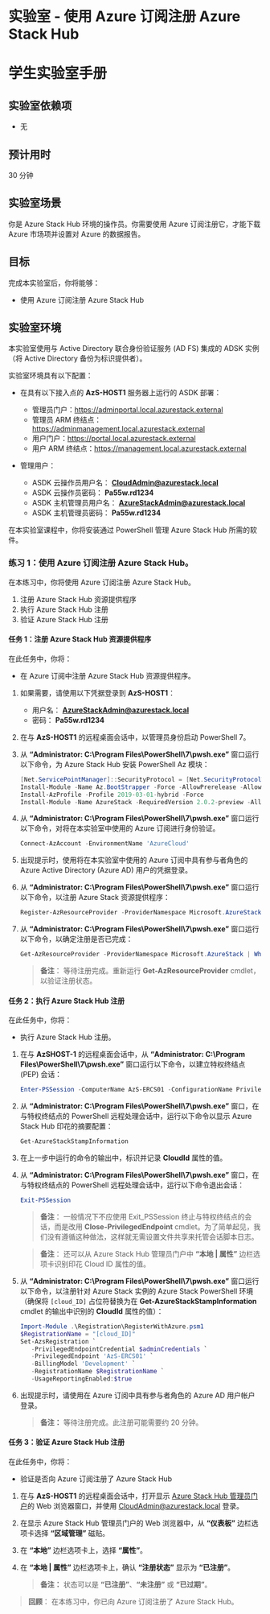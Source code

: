 ﻿---
lab:
    title: '实验室：使用 Azure 订阅注册 Azure Stack Hub'
    module: '模块 3：实现数据中心集成'
---

# 实验室 - 使用 Azure 订阅注册 Azure Stack Hub
# 学生实验室手册

## 实验室依赖项

- 无

## 预计用时

30 分钟

## 实验室场景

你是 Azure Stack Hub 环境的操作员。你需要使用 Azure 订阅注册它，才能下载 Azure 市场项并设置对 Azure 的数据报告。 

## 目标

完成本实验室后，你将能够：

- 使用 Azure 订阅注册 Azure Stack Hub 

## 实验室环境 

本实验室使用与 Active Directory 联合身份验证服务 (AD FS) 集成的 ADSK 实例（将 Active Directory 备份为标识提供者）。 

实验室环境具有以下配置：

- 在具有以下接入点的 **AzS-HOST1** 服务器上运行的 ASDK 部署：

  - 管理员门户：https://adminportal.local.azurestack.external
  - 管理员 ARM 终结点：https://adminmanagement.local.azurestack.external
  - 用户门户：https://portal.local.azurestack.external
  - 用户 ARM 终结点：https://management.local.azurestack.external

- 管理用户：

  - ASDK 云操作员用户名： **CloudAdmin@azurestack.local**
  - ASDK 云操作员密码： **Pa55w.rd1234**
  - ASDK 主机管理员用户名： **AzureStackAdmin@azurestack.local**
  - ASDK 主机管理员密码： **Pa55w.rd1234**

在本实验室课程中，你将安装通过 PowerShell 管理 Azure Stack Hub 所需的软件。 


### 练习 1：使用 Azure 订阅注册 Azure Stack Hub。

在本练习中，你将使用 Azure 订阅注册 Azure Stack Hub。

1. 注册 Azure Stack Hub 资源提供程序
1. 执行 Azure Stack Hub 注册
1. 验证 Azure Stack Hub 注册

#### 任务 1：注册 Azure Stack Hub 资源提供程序

在此任务中，你将：

- 在 Azure 订阅中注册 Azure Stack Hub 资源提供程序。

1. 如果需要，请使用以下凭据登录到 **AzS-HOST1**：

    - 用户名： **AzureStackAdmin@azurestack.local**
    - 密码： **Pa55w.rd1234**

1. 在与 **AzS-HOST1** 的远程桌面会话中，以管理员身份启动 PowerShell 7。
1. 从 **“Administrator: C:\Program Files\PowerShell\7\pwsh.exe”** 窗口运行以下命令，为 Azure Stack Hub 安装 PowerShell Az 模块：

    ```powershell
    [Net.ServicePointManager]::SecurityProtocol = [Net.SecurityProtocolType]::Tls12
    Install-Module -Name Az.BootStrapper -Force -AllowPrerelease -AllowClobber
    Install-AzProfile -Profile 2019-03-01-hybrid -Force
    Install-Module -Name AzureStack -RequiredVersion 2.0.2-preview -AllowPrerelease
    ```

1. 从 **“Administrator: C:\Program Files\PowerShell\7\pwsh.exe”** 窗口运行以下命令，对将在本实验室中使用的 Azure 订阅进行身份验证。

    ```powershell
    Connect-AzAccount -EnvironmentName 'AzureCloud'
    ```

1. 出现提示时，使用将在本实验室中使用的 Azure 订阅中具有参与者角色的 Azure Active Directory (Azure AD) 用户的凭据登录。
1. 从 **“Administrator: C:\Program Files\PowerShell\7\pwsh.exe”** 窗口运行以下命令，以注册 Azure Stack 资源提供程序：

    ```powershell
    Register-AzResourceProvider -ProviderNamespace Microsoft.AzureStack
    ```

1. 从 **“Administrator: C:\Program Files\PowerShell\7\pwsh.exe”** 窗口运行以下命令，以确定注册是否已完成：

    ```powershell
    Get-AzResourceProvider -ProviderNamespace Microsoft.AzureStack | Where-Object {$_.RegistrationState -eq 'Registered'}
    ```

    >**备注**： 等待注册完成。重新运行 **Get-AzResourceProvider** cmdlet，以验证注册状态。


#### 任务 2：执行 Azure Stack Hub 注册

在此任务中，你将：

- 执行 Azure Stack Hub 注册。

1. 在与 **AzSHOST-1** 的远程桌面会话中，从 **“Administrator: C:\Program Files\PowerShell\7\pwsh.exe”** 窗口运行以下命令，以建立特权终结点 (PEP) 会话：

    ```powershell
    Enter-PSSession -ComputerName AzS-ERCS01 -ConfigurationName PrivilegedEndpoint
    ```

1. 从 **“Administrator: C:\Program Files\PowerShell\7\pwsh.exe”** 窗口，在与特权终结点的 PowerShell 远程处理会话中，运行以下命令以显示 Azure Stack Hub 印花的摘要配置：

    ```powershell
    Get-AzureStackStampInformation
    ```

1. 在上一步中运行的命令的输出中，标识并记录 **CloudId** 属性的值。
1. 从 **“Administrator: C:\Program Files\PowerShell\7\pwsh.exe”** 窗口，在与特权终结点的 PowerShell 远程处理会话中，运行以下命令退出会话：

    ```powershell
    Exit-PSSession
    ```

    >**备注**： 一般情况下不应使用 Exit_PSSession 终止与特权终结点的会话，而是改用 **Close-PrivilegedEndpoint** cmdlet。为了简单起见，我们没有遵循这种做法，这样就无需设置文件共享来托管会话脚本日志。

    >**备注**： 还可以从 Azure Stack Hub 管理员门户中 **“本地 \| 属性”** 边栏选项卡识别印花 Cloud ID 属性的值。

1. 从 **“Administrator: C:\Program Files\PowerShell\7\pwsh.exe”** 窗口运行以下命令，以注册针对 Azure Stack 实例的 Azure Stack PowerShell 环境（确保将 `[cloud_ID]` 占位符替换为在 **Get-AzureStackStampInformation** cmdlet 的输出中识别的 **CloudId** 属性的值）：

    ```powershell
    Import-Module .\Registration\RegisterWithAzure.psm1
    $RegistrationName = "[cloud_ID]"
    Set-AzsRegistration `
       -PrivilegedEndpointCredential $adminCredentials `
       -PrivilegedEndpoint 'AzS-ERCS01' `
       -BillingModel 'Development' `
       -RegistrationName $RegistrationName `
       -UsageReportingEnabled:$true
    ```

1. 出现提示时，请使用在 Azure 订阅中具有参与者角色的 Azure AD 用户帐户登录。

    > **备注：** 等待注册完成。此注册可能需要约 20 分钟。


#### 任务 3：验证 Azure Stack Hub 注册

在此任务中，你将：

- 验证是否向 Azure 订阅注册了 Azure Stack Hub

1. 在与 **AzS-HOST1** 的远程桌面会话中，打开显示 [Azure Stack Hub 管理员门户](https://adminportal.local.azurestack.external/)的 Web 浏览器窗口，并使用 CloudAdmin@azurestack.local 登录。
1. 在显示 Azure Stack Hub 管理员门户的 Web 浏览器中，从 **“仪表板”** 边栏选项卡选择 **“区域管理”** 磁贴。
1. 在 **“本地”** 边栏选项卡上，选择 **“属性”**。 
1. 在 **“本地 \| 属性”** 边栏选项卡上，确认 **“注册状态”** 显示为 **“已注册”**。 

    > **备注：** 状态可以是 **“已注册”**、**“未注册”** 或 **“已过期”**。

>**回顾**： 在本练习中，你已向 Azure 订阅注册了 Azure Stack Hub。